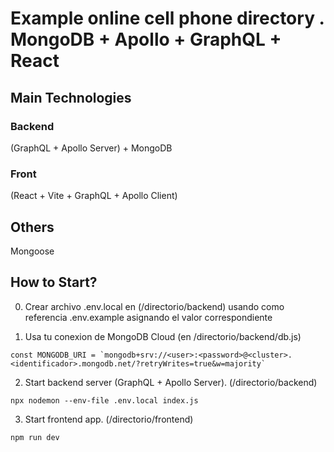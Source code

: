 # Example online cell phone directory . MongoDB + Apollo + GraphQL + React

## Main Technologies
### Backend
(GraphQL + Apollo Server) + MongoDB
### Front
(React + Vite + GraphQL + Apollo Client)

## Others
Mongoose

## How to Start?
0. Crear archivo .env.local en (/directorio/backend) usando como referencia .env.example
asignando el valor correspondiente

1. Usa tu conexion de MongoDB Cloud (en /directorio/backend/db.js)
```
const MONGODB_URI = `mongodb+srv://<user>:<password>@<cluster>.<identificador>.mongodb.net/?retryWrites=true&w=majority`
```
2. Start backend server (GraphQL + Apollo Server). (/directorio/backend)
```
npx nodemon --env-file .env.local index.js
```
3. Start frontend app. (/directorio/frontend)
```
npm run dev
```

